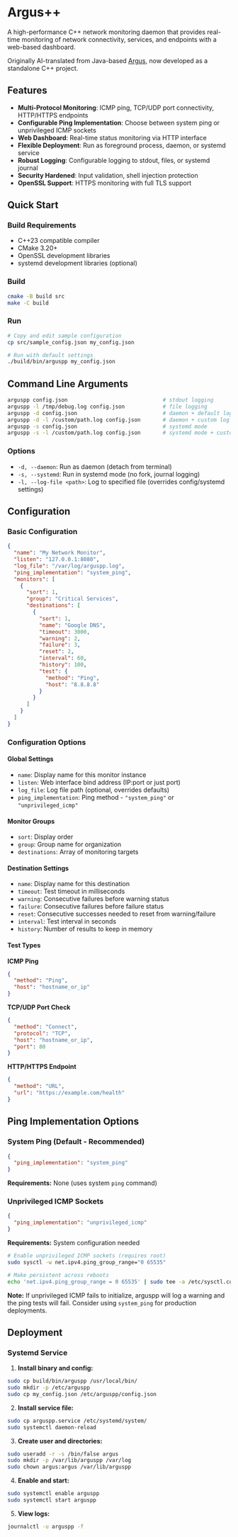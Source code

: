 # Argus++

A high-performance C++ network monitoring daemon that provides real-time monitoring of network connectivity, services, and endpoints with a web-based dashboard.

Originally AI-translated from Java-based [Argus](https://github.com/rezdm/Argus), now developed as a standalone C++ project.

## Features

- **Multi-Protocol Monitoring**: ICMP ping, TCP/UDP port connectivity, HTTP/HTTPS endpoints
- **Configurable Ping Implementation**: Choose between system ping or unprivileged ICMP sockets
- **Web Dashboard**: Real-time status monitoring via HTTP interface
- **Flexible Deployment**: Run as foreground process, daemon, or systemd service
- **Robust Logging**: Configurable logging to stdout, files, or systemd journal
- **Security Hardened**: Input validation, shell injection protection
- **OpenSSL Support**: HTTPS monitoring with full TLS support

## Quick Start

### Build Requirements
- C++23 compatible compiler
- CMake 3.20+
- OpenSSL development libraries
- systemd development libraries (optional)

### Build
```bash
cmake -B build src
make -C build
```

### Run
```bash
# Copy and edit sample configuration
cp src/sample_config.json my_config.json

# Run with default settings
./build/bin/arguspp my_config.json
```

## Command Line Arguments

```bash
arguspp config.json                              # stdout logging
arguspp -l /tmp/debug.log config.json            # file logging
arguspp -d config.json                           # daemon + default log file
arguspp -d -l /custom/path.log config.json       # daemon + custom log file
arguspp -s config.json                           # systemd mode
arguspp -s -l /custom/path.log config.json       # systemd mode + custom log file
```

### Options
- `-d, --daemon`: Run as daemon (detach from terminal)
- `-s, --systemd`: Run in systemd mode (no fork, journal logging)
- `-l, --log-file <path>`: Log to specified file (overrides config/systemd settings)

## Configuration

### Basic Configuration
```json
{
  "name": "My Network Monitor",
  "listen": "127.0.0.1:8080",
  "log_file": "/var/log/arguspp.log",
  "ping_implementation": "system_ping",
  "monitors": [
    {
      "sort": 1,
      "group": "Critical Services",
      "destinations": [
        {
          "sort": 1,
          "name": "Google DNS",
          "timeout": 3000,
          "warning": 2,
          "failure": 3,
          "reset": 2,
          "interval": 60,
          "history": 100,
          "test": {
            "method": "Ping",
            "host": "8.8.8.8"
          }
        }
      ]
    }
  ]
}
```

### Configuration Options

#### Global Settings
- `name`: Display name for this monitor instance
- `listen`: Web interface bind address (IP:port or just port)
- `log_file`: Log file path (optional, overrides defaults)
- `ping_implementation`: Ping method - `"system_ping"` or `"unprivileged_icmp"`

#### Monitor Groups
- `sort`: Display order
- `group`: Group name for organization
- `destinations`: Array of monitoring targets

#### Destination Settings
- `name`: Display name for this destination
- `timeout`: Test timeout in milliseconds
- `warning`: Consecutive failures before warning status
- `failure`: Consecutive failures before failure status
- `reset`: Consecutive successes needed to reset from warning/failure
- `interval`: Test interval in seconds
- `history`: Number of results to keep in memory

#### Test Types

**ICMP Ping**
```json
{
  "method": "Ping",
  "host": "hostname_or_ip"
}
```

**TCP/UDP Port Check**
```json
{
  "method": "Connect",
  "protocol": "TCP",
  "host": "hostname_or_ip",
  "port": 80
}
```

**HTTP/HTTPS Endpoint**
```json
{
  "method": "URL",
  "url": "https://example.com/health"
}
```

## Ping Implementation Options

### System Ping (Default - Recommended)
```json
{
  "ping_implementation": "system_ping"
}
```

**Requirements:** None (uses system `ping` command)

### Unprivileged ICMP Sockets
```json
{
  "ping_implementation": "unprivileged_icmp"
}
```

**Requirements:** System configuration needed
```bash
# Enable unprivileged ICMP sockets (requires root)
sudo sysctl -w net.ipv4.ping_group_range="0 65535"

# Make persistent across reboots
echo 'net.ipv4.ping_group_range = 0 65535' | sudo tee -a /etc/sysctl.conf
```

**Note:** If unprivileged ICMP fails to initialize, arguspp will log a warning and the ping tests will fail. Consider using `system_ping` for production deployments.

## Deployment

### Systemd Service

1. **Install binary and config:**
```bash
sudo cp build/bin/arguspp /usr/local/bin/
sudo mkdir -p /etc/arguspp
sudo cp my_config.json /etc/arguspp/config.json
```

2. **Install service file:**
```bash
sudo cp arguspp.service /etc/systemd/system/
sudo systemctl daemon-reload
```

3. **Create user and directories:**
```bash
sudo useradd -r -s /bin/false argus
sudo mkdir -p /var/lib/arguspp /var/log
sudo chown argus:argus /var/lib/arguspp
```

4. **Enable and start:**
```bash
sudo systemctl enable arguspp
sudo systemctl start arguspp
```

5. **View logs:**
```bash
journalctl -u arguspp -f
```

